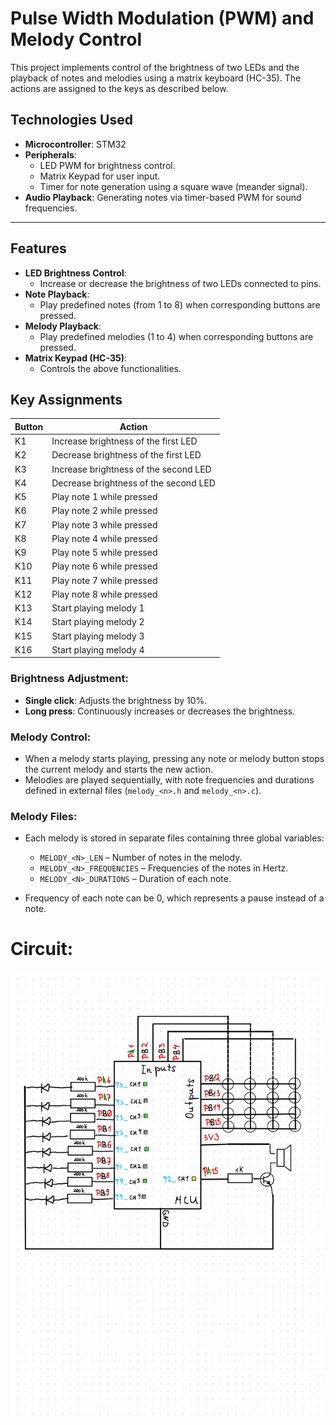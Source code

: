 # Pulse Width Modulation (PWM) and Melody Control

This project implements control of the brightness of two LEDs and the playback of notes and melodies using a matrix keyboard (HC-35). The actions are assigned to the keys as described below.

## Technologies Used

- **Microcontroller**: STM32
- **Peripherals**: 
  - LED PWM for brightness control.
  - Matrix Keypad for user input.
  - Timer for note generation using a square wave (meander signal).
- **Audio Playback**: Generating notes via timer-based PWM for sound frequencies.

---

## Features

- **LED Brightness Control**: 
  - Increase or decrease the brightness of two LEDs connected to pins.
- **Note Playback**: 
  - Play predefined notes (from 1 to 8) when corresponding buttons are pressed.
- **Melody Playback**: 
  - Play predefined melodies (1 to 4) when corresponding buttons are pressed.
- **Matrix Keypad (HC-35)**: 
  - Controls the above functionalities.

## Key Assignments

| Button | Action |
|--------|--------|
| K1     | Increase brightness of the first LED |
| K2     | Decrease brightness of the first LED |
| K3     | Increase brightness of the second LED |
| K4     | Decrease brightness of the second LED |
| K5     | Play note 1 while pressed |
| K6     | Play note 2 while pressed |
| K7     | Play note 3 while pressed |
| K8     | Play note 4 while pressed |
| K9     | Play note 5 while pressed |
| K10    | Play note 6 while pressed |
| K11    | Play note 7 while pressed |
| K12    | Play note 8 while pressed |
| K13    | Start playing melody 1 |
| K14    | Start playing melody 2 |
| K15    | Start playing melody 3 |
| K16    | Start playing melody 4 |

### Brightness Adjustment:
- **Single click**: Adjusts the brightness by 10%.
- **Long press**: Continuously increases or decreases the brightness.

### Melody Control:
- When a melody starts playing, pressing any note or melody button stops the current melody and starts the new action.
- Melodies are played sequentially, with note frequencies and durations defined in external files (`melody_<n>.h` and `melody_<n>.c`).

### Melody Files:
- Each melody is stored in separate files containing three global variables:
  - `MELODY_<N>_LEN` – Number of notes in the melody.
  - `MELODY_<N>_FREQUENCIES` – Frequencies of the notes in Hertz.
  - `MELODY_<N>_DURATIONS` – Duration of each note.

- Frequency of each note can be 0, which represents a pause instead of a note.

# Circuit:

![Image Description](circuit_For_6-work.jpg)
